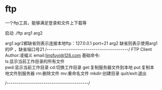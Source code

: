 # ftp
一个ftp工具，能够满足登录和文件上下载等

启动 ./ftp arg1 arg2

arg1 agr2都缺省则表示连接本地ftp：127.0.0.1 port=21
arg2 缺省则表示使用arg1的IP ，缺省端口号21
/------------------------------------------/
FTP   Client
Author:凌福义
email:lingfuyi@126.com
基础命令:	
ls:显示当前工作目录的所有文件  
pwd:显示当前工作目录
cd:切换工作目录
get:复制服务器文件到本地
put:复制本地文件到服务器
rm:删除文件
mv:重命名文件
mkdir:创建目录
quit/exit:退出

/------------------------------------------/
